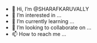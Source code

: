 - 👋 Hi, I’m @SHARAFKARUVALLY
- 👀 I’m interested in ...
- 🌱 I’m currently learning ...
- 💞️ I’m looking to collaborate on ...
- 📫 How to reach me ...

<!---
SHARAFKARUVALLY/SHARAFKARUVALLY is a ✨ special ✨ repository because its `README.md` (this file) appears on your GitHub profile.
You can click the Preview link to take a look at your changes.
--->
